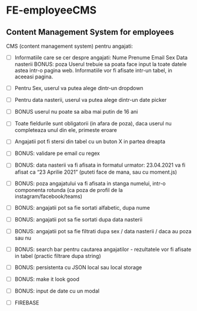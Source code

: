 
# FE-employeeCMS
## Content Management System for employees

CMS (content management system) pentru angajati:

- [ ] Informatiile care se cer despre angajati:
Nume
Prenume
Email
Sex
Data nasterii
BONUS: poza
Userul trebuie sa poata face input la toate datele astea intr-o pagina web. Informatiile vor fi afisate intr-un tabel, in aceeasi pagina.

- [ ] Pentru Sex, userul va putea alege dintr-un dropdown
- [ ] Pentru data nasterii, userul va putea alege dintr-un date picker 
- [ ] BONUS userul nu poate sa aiba mai putin de 16 ani
- [ ] Toate fieldurile sunt obligatorii (in afara de poza), daca userul nu completeaza unul din ele, primeste eroare
- [ ] Angajatii pot fi stersi din tabel cu un buton X in partea dreapta

 
- [ ] BONUS: validare pe email cu regex
- [ ] BONUS: data nasterii va fi afisata in formatul urmator: 23.04.2021 va fi afisat ca “23 Aprilie 2021” (puteti face de mana, sau cu moment.js)
- [ ] BONUS: poza angajatului va fi afisata in stanga numelui, intr-o componenta rotunda (ca poza de profil de la instagram/facebook/teams)
- [ ] BONUS: angajatii pot sa fie sortati alfabetic, dupa nume
- [ ] BONUS: angajatii pot sa fie sortati dupa data nasterii
- [ ] BONUS: angajatii pot sa fie filtrati dupa sex / data nasterii / daca au poza sau nu
- [ ] BONUS: search bar pentru cautarea angajatilor - rezultatele vor fi afisate in tabel (practic filtrare dupa string)
- [ ] BONUS: persistenta cu JSON local sau local storage
- [ ] BONUS: make it look good
- [ ] BONUS: input de date cu un modal

- [ ] FIREBASE

